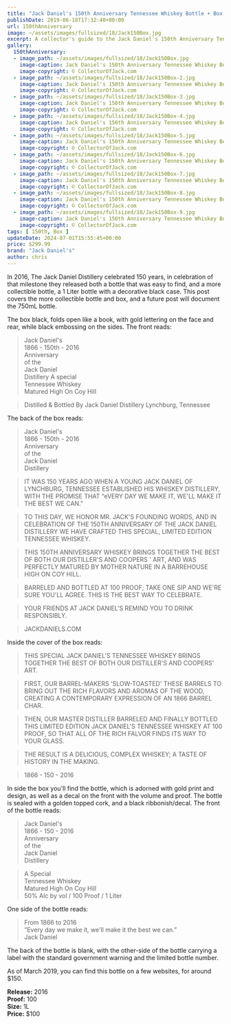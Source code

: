 ```yaml
---
title: "Jack Daniel's 150th Anniversary Tennessee Whiskey Bottle + Box "
publishDate: 2019-06-18T17:32:40+00:00
url: 150thAnniversary
image: ~/assets/images/fullsized/18/Jack150Box.jpg
excerpt: A collector's guide to the Jack Daniel's 150th Anniversary Tennessee Whiskey Bottle and the Black Box that it comes packaged in.
gallery:
  150thAnniversary:
  - image_path: ~/assets/images/fullsized/18/Jack150Box.jpg
    image-caption: Jack Daniel's 150th Anniversary Tennessee Whiskey Bottle and the Black Box 
    image-copyright: © CollectorOfJack.com
  - image_path: ~/assets/images/fullsized/18/Jack150Box-2.jpg
    image-caption: Jack Daniel's 150th Anniversary Tennessee Whiskey Bottle and the Black Box 
    image-copyright: © CollectorOfJack.com
  - image_path: ~/assets/images/fullsized/18/Jack150Box-3.jpg
    image-caption: Jack Daniel's 150th Anniversary Tennessee Whiskey Bottle and the Black Box 
    image-copyright: © CollectorOfJack.com
  - image_path: ~/assets/images/fullsized/18/Jack150Box-4.jpg
    image-caption: Jack Daniel's 150th Anniversary Tennessee Whiskey Bottle and the Black Box 
    image-copyright: © CollectorOfJack.com
  - image_path: ~/assets/images/fullsized/18/Jack150Box-5.jpg
    image-caption: Jack Daniel's 150th Anniversary Tennessee Whiskey Bottle and the Black Box 
    image-copyright: © CollectorOfJack.com
  - image_path: ~/assets/images/fullsized/18/Jack150Box-6.jpg
    image-caption: Jack Daniel's 150th Anniversary Tennessee Whiskey Bottle and the Black Box 
    image-copyright: © CollectorOfJack.com
  - image_path: ~/assets/images/fullsized/18/Jack150Box-7.jpg
    image-caption: Jack Daniel's 150th Anniversary Tennessee Whiskey Bottle and the Black Box 
    image-copyright: © CollectorOfJack.com
  - image_path: ~/assets/images/fullsized/18/Jack150Box-8.jpg
    image-caption: Jack Daniel's 150th Anniversary Tennessee Whiskey Bottle and the Black Box 
    image-copyright: © CollectorOfJack.com
  - image_path: ~/assets/images/fullsized/18/Jack150Box-9.jpg
    image-caption: Jack Daniel's 150th Anniversary Tennessee Whiskey Bottle and the Black Box 
    image-copyright: © CollectorOfJack.com
tags: [ 150th, Box ]
updateDate: 2024-07-01T15:55:45+00:00
price: $299.99
brand: "Jack Daniel's"
author: chris
---
```

In 2016, The Jack Daniel Distillery celebrated 150 years, in celebration of that milestone they released both a bottle that was easy to find, and a more collectible bottle, a 1 Liter bottle with a decorative black case. This post covers the more collectible bottle and box, and a future post will document the 750mL bottle.

The box black, folds open like a book, with gold lettering on the face and rear, while black embossing on the sides. The front reads:
> Jack Daniel's  
> 1866 - 150th - 2016  
> Anniversary  
> of the  
> Jack Daniel   
> Distillery
> A special  
> Tennessee Whiskey  
> Matured High On Coy Hill  

> Distilled &amp; Bottled By Jack Daniel Distillery Lynchburg, Tennessee

The back of the box reads:

> Jack Daniel's  
> 1866 - 150th - 2016  
> Anniversary  
> of the  
> Jack Daniel   
> Distillery

> IT WAS 150 YEARS AGO WHEN A YOUNG JACK DANIEL OF LYNCHBURG, TENNESSEE ESTABLISHED HIS WHISKEY DISTILLERY, WITH THE PROMISE THAT “eVERY DAY WE MAKE IT, WE'LL MAKE IT THE BEST WE CAN.”

> TO THIS DAY, WE HONOR MR. JACK'S FOUNDING WORDS, AND IN CELEBRATION OF THE 150TH ANNIVERSARY OF THE JACK DANIEL DISTILLERY WE HAVE CRAFTED THIS SPECIAL, LIMITED EDITION TENNESSEE WHISKEY.

> THIS 150TH ANNIVERSARY WHISKEY BRINGS TOGETHER THE BEST OF BOTH OUR DISTILLER'S AND COOPERS ' ART, AND WAS PERFECTLY MATURED BY MOTHER NATURE IN A BARREHOUSE HIGH ON COY HILL.

> BARRELED AND BOTTLED AT 100 PROOF; TAKE ONE SIP AND WE'RE SURE YOU'LL AGREE. THIS IS THE BEST WAY TO CELEBRATE.

> YOUR FRIENDS AT JACK DANIEL'S REMIND YOU TO DRINK RESPONSIBLY.

> JACKDANIELS.COM

Inside the cover of the box reads:

> THIS SPECIAL JACK DANIEL'S TENNESSEE WHISKEY BRINGS TOGETHER THE BEST OF BOTH OUR DISTILLER'S AND COOPERS' ART.

> FIRST, OUR BARREL-MAKERS 'SLOW-TOASTED' THESE BARRELS TO BRING OUT THE RICH FLAVORS AND AROMAS OF THE WOOD, CREATING A CONTEMPORARY EXPRESSION OF AN 1866 BARREL CHAR.

> THEN, OUR MASTER DISTILLER BARRELED AND FINALLY BOTTLED THIS LIMITED EDITION JACK DANIEL'S TENNESSEE WHISKEY AT 100 PROOF, SO THAT ALL OF THE RICH FALVOR FINDS ITS WAY TO YOUR GLASS.

> THE RESULT IS A DELICIOUS, COMPLEX WHISKEY; A TASTE OF HISTORY IN THE MAKING.

> 1866 - 150 - 2016

In side the box you'll find the bottle, which is adorned with gold print and design, as well as a decal on the front with the volume and proof. The bottle is sealed with a golden topped cork, and a black ribbonish/decal. The front of the bottle reads:

> Jack Daniel's  
> 1866 - 150 - 2016  
> Anniversary  
> of the  
> Jack Daniel  
> Distillery

> A Special  
> Tennessee Whiskey  
> Matured High On Coy Hill  
> 50% Alc by vol / 100 Proof / 1 Liter

One side of the bottle reads:

> From 1866 to 2016  
> ”Every day we make it, we'll make it the best we can.”  
> Jack Daniel

The back of the bottle is blank, with the other-side of the bottle carrying a label with the standard government warning and the limited bottle number.

As of March 2019, you can find this bottle on a few websites, for around $150.


**Release:** 2016  
**Proof:** 100  
**Size:** 1L  
**Price:** $100  



